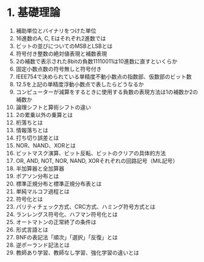 # 1. 基礎理論

1. 補助単位とバイナリをつけた単位
2. 16進数のA, C, Eはそれぞれ2進数では
3. ビットの並びについてのMSBとLSBとは
4. 符号付き整数の絶対値表現と補数表現
5. 2の補数で表示された8bitの負数11110011は10進数に直すといくらか
6. 固定小数点数の符号無しと符号付き
7. IEEE754で決められている単精度不動小数点の指数部、仮数部のビット数
8. 12.5を上記の単精度浮動小数点で表したらどうなるか
9. コンピューターが減算をするときに使用する負数の表現方法は1の補数か2の補数か
10. 論理シフトと算術シフトの違い
11. 2の累乗以外の乗算とは
12. 桁落ちとは
13. 情報落ちとは
14. 打ち切り誤差とは
15. NOR、NAND、XORとは
16. ビットマスク演算、ビット反転、ビットのクリアの具体的方法
17. OR, AND, NOT, NOR, NAND, XORそれぞれの回路記号（MIL記号）
18. 半加算器と全加算器
19. ポアソン分布とは
20. 標準正規分布と標準正規分布表とは
21. 単純マルコフ過程とは
22. 符号化とは
23. パリティチェック方式、CRC方式、ハミング符号方式とは
24. ランレングス符号化、ハフマン符号化とは
25. オートマトンの正常終了の条件は
26. 形式言語とは
27. BNFの表記法「順次」「選択」「反復」とは
28. 逆ポーランド記法とは
29. 教師あり学習、教師なし学習、強化学習の違いとは
